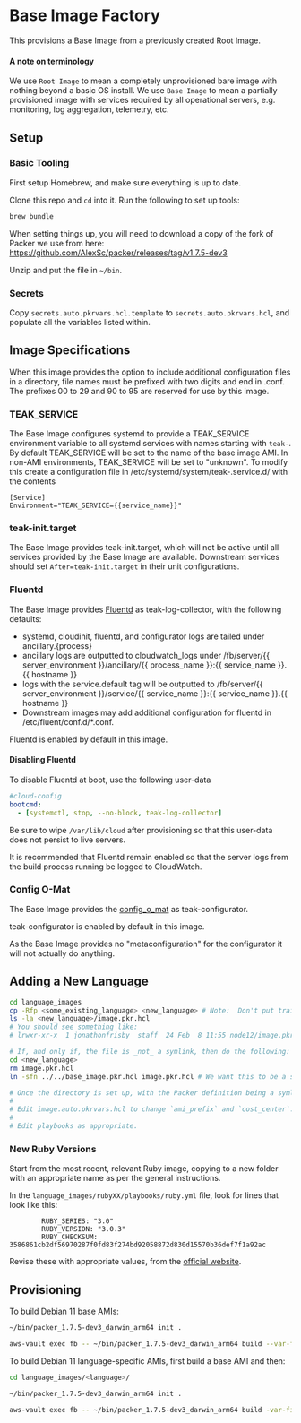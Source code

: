 # Base Image Factory

This provisions a Base Image from a previously created Root Image.

#### A note on terminology

We use `Root Image` to mean a completely unprovisioned bare image with nothing beyond a basic OS install. We use `Base Image` to mean a partially provisioned image with services required by all operational servers, e.g. monitoring, log aggregation, telemetry, etc.

## Setup

### Basic Tooling

First setup Homebrew, and make sure everything is up to date.

Clone this repo and `cd` into it.  Run the following to set up tools:

```bash
brew bundle
```

When setting things up, you will need to download a copy of the fork of Packer we use from here: <https://github.com/AlexSc/packer/releases/tag/v1.7.5-dev3>

Unzip and put the file in `~/bin`.

### Secrets

Copy `secrets.auto.pkrvars.hcl.template` to `secrets.auto.pkrvars.hcl`, and populate all the variables listed within.

## Image Specifications

When this image provides the option to include additional configuration files in a directory, file names must be prefixed with two digits and end in .conf. The prefixes 00 to 29 and 90 to 95 are reserved for use by this image.

### TEAK_SERVICE

The Base Image configures systemd to provide a TEAK_SERVICE environment variable to all systemd services with names starting with `teak-`. By default TEAK_SERVICE will be set to the name of the base image AMI. In non-AMI environments, TEAK_SERVICE will be set to "unknown". To modify this create a configuration file in /etc/systemd/system/teak-.service.d/ with the contents

```
[Service]
Environment="TEAK_SERVICE={{service_name}}"
```

### teak-init.target

The Base Image provides teak-init.target, which will not be active until all services provided by the Base Image are available. Downstream services should set `After=teak-init.target` in their unit configurations.

### Fluentd

The Base Image provides [Fluentd](https://www.fluentd.org) as teak-log-collector, with the following defaults:

- systemd, cloudinit, fluentd, and configurator logs are tailed under ancillary.{process}
- ancillary logs are outputted to cloudwatch_logs under /fb/server/{{ server_environment }}/ancillary/{{ process_name }}:{{ service_name }}.{{ hostname }}
- logs with the service.default tag will be outputted to /fb/server/{{ server_environment }}/service/{{ service_name }}:{{ service_name }}.{{ hostname }}
- Downstream images may add additional configuration for fluentd in /etc/fluent/conf.d/\*.conf.

Fluentd is enabled by default in this image.

#### Disabling Fluentd

To disable Fluentd at boot, use the following user-data

```yml
#cloud-config
bootcmd:
  - [systemctl, stop, --no-block, teak-log-collector]
```

Be sure to wipe `/var/lib/cloud` after provisioning so that this user-data does not persist to live servers.

It is recommended that Fluentd remain enabled so that the server logs from the build process running be logged to CloudWatch.

### Config O-Mat

The Base Image provides the [config_o_mat](https://github.com/GoCarrot/config_o_mat) as teak-configurator.

teak-configurator is enabled by default in this image.

As the Base Image provides no "metaconfiguration" for the configurator it will not actually do anything.

## Adding a New Language

```bash
cd language_images
cp -Rfp <some_existing_language> <new_language> # Note:  Don't put trailing slashes on the directory names!
ls -la <new_language>/image.pkr.hcl
# You should see something like:
# lrwxr-xr-x  1 jonathonfrisby  staff  24 Feb  8 11:55 node12/image.pkr.hcl -> ../../base_image.pkr.hcl

# If, and only if, the file is _not_ a symlink, then do the following:
cd <new_language>
rm image.pkr.hcl
ln -sfn ../../base_image.pkr.hcl image.pkr.hcl # We want this to be a symlink to the base one!

# Once the directory is set up, with the Packer definition being a symlink:
#
# Edit image.auto.pkrvars.hcl to change `ami_prefix` and `cost_center`.
#
# Edit playbooks as appropriate.
```

### New Ruby Versions

Start from the most recent, relevant Ruby image, copying to a new folder with an appropriate name as per the general instructions.

In the `language_images/rubyXX/playbooks/ruby.yml` file, look for lines that look like this:

```
        RUBY_SERIES: "3.0"
        RUBY_VERSION: "3.0.3"
        RUBY_CHECKSUM: 3586861cb2df56970287f0fd83f274bd92058872d830d15570b36def7f1a92ac
```

Revise these with appropriate values, from the [official website](https://www.ruby-lang.org/en/downloads/).


## Provisioning

To build Debian 11 base AMIs:

```bash
~/bin/packer_1.7.5-dev3_darwin_arm64 init .

aws-vault exec fb -- ~/bin/packer_1.7.5-dev3_darwin_arm64 build --var-file=base_image.auto.pkrvars.hcl --var-file=secrets.auto.pkrvars.hcl -var region=us-east-1 -var build_account_canonical_slug=stage-ci-cd -var use_generated_security_group=true -var cost_center=root_image -timestamp-ui '-except=vagrant.*' base_image.pkr.hcl
```

To build Debian 11 language-specific AMIs, first build a base AMI and then:

```bash
cd language_images/<language>/

~/bin/packer_1.7.5-dev3_darwin_arm64 init .

aws-vault exec fb -- ~/bin/packer_1.7.5-dev3_darwin_arm64 build -var-file=image.auto.pkrvars.hcl -var region=us-east-1 -var build_account_canonical_slug=stage-ci-cd -var use_generated_security_group=true -var cost_center=root_image -timestamp-ui '-except=vagrant.*' image.pkr.hcl
```

